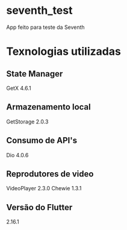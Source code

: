 # seventh_test

App feito para teste da Seventh

# Texnologias utilizadas

## State Manager
GetX 4.6.1

## Armazenamento local
GetStorage 2.0.3

## Consumo de API's
Dio 4.0.6

## Reprodutores de video
VideoPlayer 2.3.0
Chewie 1.3.1

## Versão do Flutter 
2.16.1
